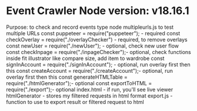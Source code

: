 # Event Crawler Node version: v18.16.1

Purpose: to check and record events
type node multipleurls.js to test multiple URLs
const puppeteer = require("puppeteer"); - required
const checkOverlay = require("./overlayChecker") - required, to remove overlays
const newUser = require("./newUser"); - optional, check new user flow
const checkInpage = require("./inpageChecker");- optional, check functions inside fit illustrator like compare size, add item to wardrobe
const signInAccount = require("./signInAccount"); - optional, run overlay first then this
const createAccount = require("./createAccount");- optional, run overlay first then this
const generateHTMLTable = require("./htmlGenerator");- optional
const exportToHTML = require("./export");- optional
index.html - if run, you'll see live viewer
htmlGenerator - stores my filtered requests in html format
export.js - function to use to export result or filtered request to html
